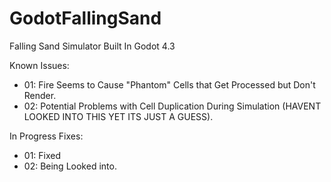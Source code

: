 # GodotFallingSand
Falling Sand Simulator Built In Godot 4.3



Known Issues:
  - 01: Fire Seems to Cause "Phantom" Cells that Get Processed but Don't Render.
  - 02: Potential Problems with Cell Duplication During Simulation (HAVENT LOOKED INTO THIS YET ITS JUST A GUESS).

In Progress Fixes:
  - 01: Fixed
  - 02: Being Looked into.
